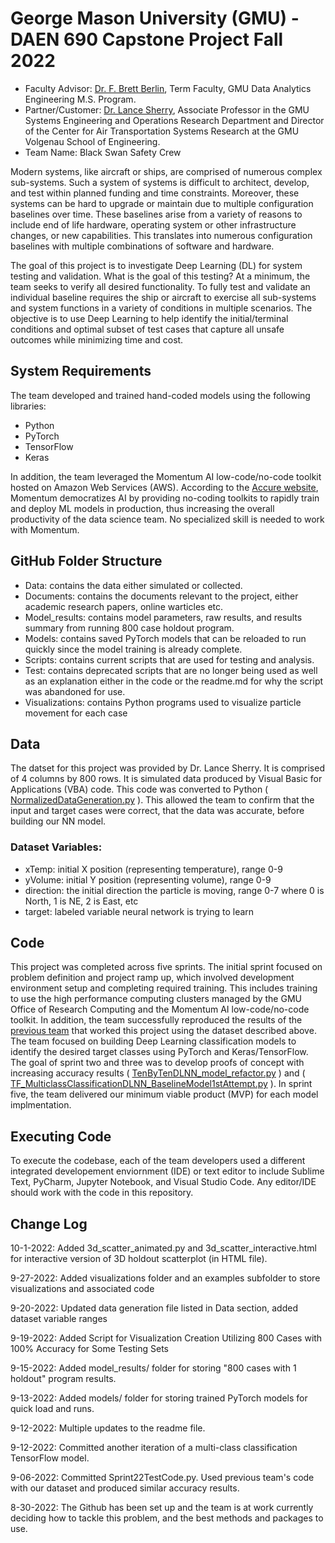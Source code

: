 George Mason University (GMU) - DAEN 690 Capstone Project Fall 2022
===================================================================
- Faculty Advisor: [Dr. F. Brett Berlin](https://volgenau.gmu.edu/profiles/fberlin), Term Faculty, GMU Data Analytics Engineering M.S. Program.
- Partner/Customer: [Dr. Lance Sherry](https://volgenau.gmu.edu/profiles/lsherry), Associate Professor in the GMU Systems Engineering and Operations Research Department and Director of the Center for Air Transportation Systems Research at the GMU Volgenau School of Engineering.
- Team Name: Black Swan Safety Crew

Modern systems, like aircraft or ships, are comprised of numerous complex sub-systems.  Such a system of systems is difficult to architect, develop, and test within planned funding and time constraints.  Moreover, these systems can be hard to upgrade or maintain due to multiple configuration baselines over time.  These baselines arise from a variety of reasons to include end of life hardware, operating system or other infrastructure changes, or new capabilities.  This translates into numerous configuration baselines with multiple combinations of software and hardware.

The goal of this project is to investigate Deep Learning (DL) for system testing and validation. What is the goal of this testing?  At a minimum, the team seeks to verify all desired functionality.  To fully test and validate an individual baseline requires the ship or aircraft to exercise all sub-systems and system functions in a variety of conditions in multiple scenarios.  The objective is to use Deep Learning to help identify the initial/terminal conditions and optimal subset of test cases that capture all unsafe outcomes while minimizing time and cost.

System Requirements
-------------------
The team developed and trained hand-coded models using the following libraries:
- Python
- PyTorch
- TensorFlow
- Keras

In addition, the team leveraged the Momentum AI low-code/no-code toolkit hosted on Amazon Web Services (AWS).  According to the [Accure website](https://accure.ai/momentum-ai/), Momentum democratizes AI by providing no-coding toolkits to rapidly train and deploy ML models in production, thus increasing the overall productivity of the data science team.  No specialized skill is needed to work with Momentum.

GitHub Folder Structure
-----------------------
- Data: contains the data either simulated or collected.
- Documents: contains the documents relevant to the project, either academic research papers, online warticles etc.
- Model_results: contains model parameters, raw results, and results summary from running 800 case holdout program.
- Models: contains saved PyTorch models that can be reloaded to run quickly since the model training is already complete.
- Scripts: contains current scripts that are used for testing and analysis.
- Test: contains deprecated scripts that are no longer being used as well as an explanation either in the code or the readme.md for why the script was abandoned for use.
- Visualizations: contains Python programs used to visualize particle movement for each case

Data
----
The datset for this project was provided by Dr. Lance Sherry.  It is comprised of 4 columns by 800 rows.  It is simulated data produced by Visual Basic for Applications (VBA) code.  This code was converted to Python ( [NormalizedDataGeneration.py](https://github.com/shan825/blackswan_safetycrew/blob/main/scripts/NormalizedDataGeneration.py) ).  This allowed the team to confirm that the input and target cases were correct, that the data was accurate, before building our NN model.

### Dataset Variables:
- xTemp: initial X position (representing temperature), range 0-9
- yVolume: initial Y position (representing volume), range 0-9
- direction: the initial direction the particle is moving, range 0-7 where 0 is North, 1 is NE, 2 is East, etc
- target: labeled variable neural network is trying to learn

Code
----
This project was completed across five sprints.  The initial sprint focused on problem definition and project ramp up, which involved development environment setup and completing required training.  This includes training to use the high performance computing clusters managed by the GMU Office of Research Computing and the Momentum AI low-code/no-code toolkit.  In addition, the team successfully reproduced the results of the [previous team](https://github.com/oelkassa/DAEN690digitaltwin/) that worked this project using the dataset described above.  The team focused on building Deep Learning classification models to identify the desired target classes using PyTorch and Keras/TensorFlow.  The goal of sprint two and three was to develop proofs of concept with increasing accuracy results ( [TenByTenDLNN_model_refactor.py](https://github.com/shan825/blackswan_safetycrew/blob/main/scripts/TenByTenDLNN_model_refactor.py) ) and ( [TF_MulticlassClassificationDLNN_BaselineModel1stAttempt.py](https://github.com/shan825/blackswan_safetycrew/blob/main/scripts/TF_MulticlassClassificationDLNN_BaselineModel1stAttempt.py) ).  In sprint five, the team delivered our minimum viable product (MVP) for each model implmentation.

Executing Code
--------------
To execute the codebase, each of the team developers used a different integrated developement enviornment (IDE) or text editor to include Sublime Text, PyCharm, Jupyter Notebook, and Visual Studio Code.  Any editor/IDE should work with the code in this repository.

Change Log
----------
10-1-2022: Added 3d_scatter_animated.py and 3d_scatter_interactive.html for interactive version of 3D holdout scatterplot (in HTML file).

9-27-2022: Added visualizations folder and an examples subfolder to store visualizations and associated code

9-20-2022: Updated data generation file listed in Data section, added dataset variable ranges

9-19-2022: Added Script for Visualization Creation Utilizing 800 Cases with 100% Accuracy for Some Testing Sets

9-15-2022: Added model_results/ folder for storing "800 cases with 1 holdout" program results.

9-13-2022: Added models/ folder for storing trained PyTorch models for quick load and runs.

9-12-2022: Multiple updates to the readme file.

9-12-2022: Committed another iteration of a multi-class classification TensorFlow model.

9-06-2022: Committed Sprint22TestCode.py.  Used previous team's code with our dataset and produced similar accuracy results.

8-30-2022: The Github has been set up and the team is at work currently deciding how to tackle this problem, and the best methods and packages to use.
